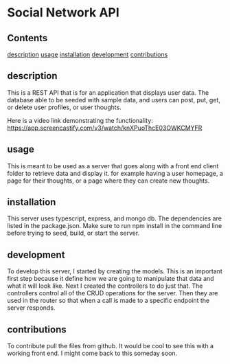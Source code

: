 # Social Network API

## Contents
[description](#description)
[usage](#usage)
[installation](#installation)
[development](#development)
[contributions](#contributions)

## description 
This is a REST API that is for an application that displays user data. The database able to be seeded with sample data, and users can post, put, get, or delete user profiles, or user thoughts. 

Here is a video link demonstrating the functionality:
https://app.screencastify.com/v3/watch/knXPuoThcE03OWKCMYFR


## usage
This is meant to be used as a server that goes along with a front end client folder to retrieve data and display it. for example having a user homepage, a page for their thoughts, or a page where they can create new thoughts.

## installation
This server uses typescript, express, and mongo db. The dependencies are listed in the package.json. Make sure to run npm install in the command line before trying to seed, build, or start the server.

## development
To develop this server, I started by creating the models. This is an important first step because it define how we are going to manipulate that data and what it will look like. Next I created the controllers to do just that. The controllers control all of the CRUD operations for the server. Then they are used in the router so that when a call is made to a specific endpoint the server responds. 

## contributions
To contribute pull the files from github. It would be cool to see this with a working front end. I might come back to this someday soon.